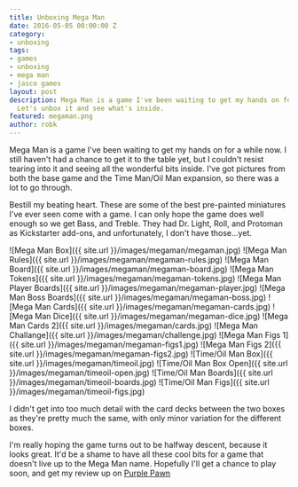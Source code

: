 ```yaml
---
title: Unboxing Mega Man
date: 2016-05-05 00:00:00 Z
category:
- unboxing
tags:
- games
- unboxing
- mega man
- jasco games
layout: post
description: Mega Man is a game I've been waiting to get my hands on for a while now.
  Let's unbox it and see what's inside.
featured: megaman.png
author: robk
---
```


Mega Man is a game I've been waiting to get my hands on for a while now. I still haven't had a chance to get it to the table yet, but I couldn't resist tearing into it and seeing all the wonderful bits inside. I've got pictures from both the base game and the Time Man/Oil Man expansion, so there was a lot to go through.

Bestill my beating heart. These are some of the best pre-painted miniatures I've ever seen come with a game. I can only hope the game does well enough so we get Bass, and Treble. They had Dr. Light, Roll, and Protoman as Kickstarter add-ons, and unfortunately, I don't have those...yet.

![Mega Man Box]({{ site.url }}/images/megaman/megaman.jpg)
![Mega Man Rules]({{ site.url }}/images/megaman/megaman-rules.jpg)
![Mega Man Board]({{ site.url }}/images/megaman/megaman-board.jpg)
![Mega Man Tokens]({{ site.url }}/images/megaman/megaman-tokens.jpg)
![Mega Man Player Boards]({{ site.url }}/images/megaman/megaman-player.jpg)
![Mega Man Boss Boards]({{ site.url }}/images/megaman/megaman-boss.jpg)
![Mega Man Cards]({{ site.url }}/images/megaman/megaman-cards.jpg)
![Mega Man Dice]({{ site.url }}/images/megaman/megaman-dice.jpg)
![Mega Man Cards 2]({{ site.url }}/images/megaman/cards.jpg)
![Mega Man Challange]({{ site.url }}/images/megaman/challenge.jpg)
![Mega Man Figs 1]({{ site.url }}/images/megaman/megaman-figs1.jpg)
![Mega Man Figs 2]({{ site.url }}/images/megaman/megaman-figs2.jpg)
![Time/Oil Man Box]({{ site.url }}/images/megaman/timeoil.jpg)
![Time/Oil Man Box Open]({{ site.url }}/images/megaman/timeoil-open.jpg)
![Time/Oil Man Boards]({{ site.url }}/images/megaman/timeoil-boards.jpg)
![Time/Oil Man Figs]({{ site.url }}/images/megaman/timeoil-figs.jpg)

I didn't get into too much detail with the card decks between the two boxes as they're pretty much the same, with only minor variation for the different boxes.

I'm really hoping the game turns out to be halfway descent, because it looks great. It'd be a shame to have all these cool bits for a game that doesn't live up to the Mega Man name. Hopefully I'll get a chance to play soon, and get my review up on [Purple Pawn](http://purplepawn.com)
